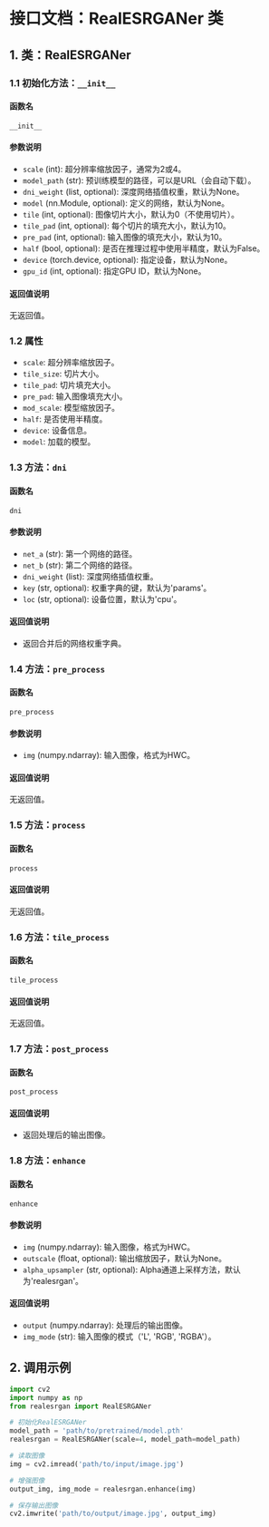 # 接口文档：RealESRGANer 类

## 1. 类：RealESRGANer

### 1.1 初始化方法：`__init__`

#### 函数名
`__init__`

#### 参数说明
- `scale` (int): 超分辨率缩放因子，通常为2或4。
- `model_path` (str): 预训练模型的路径，可以是URL（会自动下载）。
- `dni_weight` (list, optional): 深度网络插值权重，默认为None。
- `model` (nn.Module, optional): 定义的网络，默认为None。
- `tile` (int, optional): 图像切片大小，默认为0（不使用切片）。
- `tile_pad` (int, optional): 每个切片的填充大小，默认为10。
- `pre_pad` (int, optional): 输入图像的填充大小，默认为10。
- `half` (bool, optional): 是否在推理过程中使用半精度，默认为False。
- `device` (torch.device, optional): 指定设备，默认为None。
- `gpu_id` (int, optional): 指定GPU ID，默认为None。

#### 返回值说明
无返回值。

### 1.2 属性
- `scale`: 超分辨率缩放因子。
- `tile_size`: 切片大小。
- `tile_pad`: 切片填充大小。
- `pre_pad`: 输入图像填充大小。
- `mod_scale`: 模型缩放因子。
- `half`: 是否使用半精度。
- `device`: 设备信息。
- `model`: 加载的模型。

### 1.3 方法：`dni`

#### 函数名
`dni`

#### 参数说明
- `net_a` (str): 第一个网络的路径。
- `net_b` (str): 第二个网络的路径。
- `dni_weight` (list): 深度网络插值权重。
- `key` (str, optional): 权重字典的键，默认为'params'。
- `loc` (str, optional): 设备位置，默认为'cpu'。

#### 返回值说明
- 返回合并后的网络权重字典。

### 1.4 方法：`pre_process`

#### 函数名
`pre_process`

#### 参数说明
- `img` (numpy.ndarray): 输入图像，格式为HWC。

#### 返回值说明
无返回值。

### 1.5 方法：`process`

#### 函数名
`process`

#### 返回值说明
无返回值。

### 1.6 方法：`tile_process`

#### 函数名
`tile_process`

#### 返回值说明
无返回值。

### 1.7 方法：`post_process`

#### 函数名
`post_process`

#### 返回值说明
- 返回处理后的输出图像。

### 1.8 方法：`enhance`

#### 函数名
`enhance`

#### 参数说明
- `img` (numpy.ndarray): 输入图像，格式为HWC。
- `outscale` (float, optional): 输出缩放因子，默认为None。
- `alpha_upsampler` (str, optional): Alpha通道上采样方法，默认为'realesrgan'。

#### 返回值说明
- `output` (numpy.ndarray): 处理后的输出图像。
- `img_mode` (str): 输入图像的模式（'L', 'RGB', 'RGBA'）。

## 2. 调用示例

```python
import cv2
import numpy as np
from realesrgan import RealESRGANer

# 初始化RealESRGANer
model_path = 'path/to/pretrained/model.pth'
realesrgan = RealESRGANer(scale=4, model_path=model_path)

# 读取图像
img = cv2.imread('path/to/input/image.jpg')

# 增强图像
output_img, img_mode = realesrgan.enhance(img)

# 保存输出图像
cv2.imwrite('path/to/output/image.jpg', output_img)
```